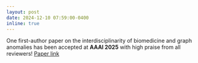 ```yaml
---
layout: post
date: 2024-12-10 07:59:00-0400
inline: true
---
```


One first-author paper on the interdisciplinarity of biomedicine and graph anomalies has been accepted at **AAAI 2025** with high praise from all reviewers! [Paper link](https://arxiv.org/pdf/2412.17240?)
